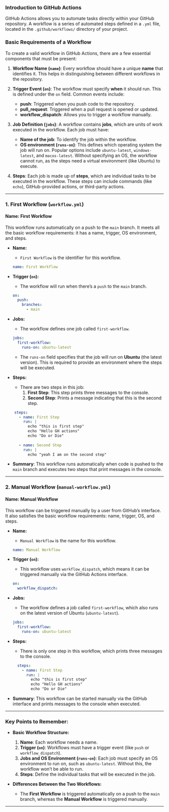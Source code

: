 ### **Introduction to GitHub Actions**

GitHub Actions allows you to automate tasks directly within your GitHub repository. A workflow is a series of automated steps defined in a `.yml` file, located in the `.github/workflows/` directory of your project.

### **Basic Requirements of a Workflow**

To create a valid workflow in GitHub Actions, there are a few essential components that must be present:

1. **Workflow Name (`name`)**:
   Every workflow should have a unique **name** that identifies it. This helps in distinguishing between different workflows in the repository.

2. **Trigger Event (`on`)**:
   The workflow must specify **when** it should run. This is defined under the `on` field. Common events include:
   - **push**: Triggered when you push code to the repository.
   - **pull_request**: Triggered when a pull request is opened or updated.
   - **workflow_dispatch**: Allows you to trigger a workflow manually.
   
3. **Job Definition (`jobs`)**:
   A workflow contains **jobs**, which are units of work executed in the workflow. Each job must have:
   - **Name of the job**: To identify the job within the workflow.
   - **OS environment (`runs-on`)**: This defines which operating system the job will run on. Popular options include `ubuntu-latest`, `windows-latest`, and `macos-latest`. Without specifying an OS, the workflow cannot run, as the steps need a virtual environment (like Ubuntu) to execute.

4. **Steps**:
   Each job is made up of **steps**, which are individual tasks to be executed in the workflow. These steps can include commands (like `echo`), GitHub-provided actions, or third-party actions.

---

### **1. First Workflow (`workflow.yml`)**

#### **Name: First Workflow**
This workflow runs automatically on a push to the `main` branch. It meets all the basic workflow requirements: it has a name, trigger, OS environment, and steps.

- **Name:**
  - `First Workflow` is the identifier for this workflow.

  ```yaml
  name: First Workflow
  ```

- **Trigger (`on`):**
  - The workflow will run when there’s a `push` to the `main` branch.

  ```yaml
  on:
    push:
      branches:
        - main
  ```

- **Jobs:**
  - The workflow defines one job called `first-workflow`.

  ```yaml
  jobs:
    first-workflow:
      runs-on: ubuntu-latest
  ```

  - The `runs-on` field specifies that the job will run on **Ubuntu** (the latest version). This is required to provide an environment where the steps will be executed.

- **Steps:**
  - There are two steps in this job:
    1. **First Step**: This step prints three messages to the console.
    2. **Second Step**: Prints a message indicating that this is the second step.

```yaml
    steps:
      - name: First Step
        run: |
          echo "this is first step"
          echo "Hello GH actions"
          echo "Do or Die"
          
      - name: Second Step
        run: |
          echo "yeah I am on the second step"
```

- **Summary**:
  This workflow runs automatically when code is pushed to the `main` branch and executes two steps that print messages in the console.

---

### **2. Manual Workflow (`manual-workflow.yml`)**

#### **Name: Manual Workflow**
This workflow can be triggered manually by a user from GitHub’s interface. It also satisfies the basic workflow requirements: name, trigger, OS, and steps.

- **Name:**
  - `Manual Workflow` is the name for this workflow.

  ```yaml
  name: Manual Workflow
  ```

- **Trigger (`on`):**
  - This workflow uses `workflow_dispatch`, which means it can be triggered manually via the GitHub Actions interface.

  ```yaml
  on:
    workflow_dispatch:
  ```

- **Jobs:**
  - The workflow defines a job called `first-workflow`, which also runs on the latest version of Ubuntu (`ubuntu-latest`).

  ```yaml
  jobs:
    first-workflow:
      runs-on: ubuntu-latest
  ```

- **Steps:**
  - There is only one step in this workflow, which prints three messages to the console.

  ```yaml
    steps:
      - name: First Step
        run: |
          echo "this is first step"
          echo "Hello GH actions"
          echo "Do or Die"
  ```

- **Summary**:
  This workflow can be started manually via the GitHub interface and prints messages to the console when executed.

---

### **Key Points to Remember:**

- **Basic Workflow Structure:**
  1. **Name**: Each workflow needs a name.
  2. **Trigger (`on`)**: Workflows must have a trigger event (like `push` or `workflow_dispatch`).
  3. **Jobs and OS Environment (`runs-on`)**: Each job must specify an OS environment to run on, such as `ubuntu-latest`. Without this, the workflow won’t be able to run.
  4. **Steps**: Define the individual tasks that will be executed in the job.

- **Differences Between the Two Workflows:**
  - The **First Workflow** is triggered automatically on a push to the `main` branch, whereas the **Manual Workflow** is triggered manually.

---

